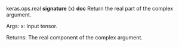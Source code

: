 keras.ops.real
__signature__
(x)
__doc__
Return the real part of the complex argument.

Args:
    x: Input tensor.

Returns:
    The real component of the complex argument.
